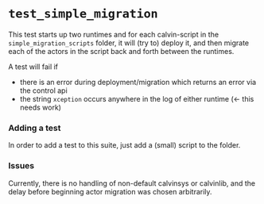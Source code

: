 # `test_simple_migration`

This test starts up two runtimes and for each calvin-script in the `simple_migration_scripts` folder, it will (try to) deploy it, and then migrate each of the actors in the script back and forth between the runtimes.

A test will fail if

 - there is an error during deployment/migration which returns an error via the control api
 - the string `xception` occurs anywhere in the log of either runtime (<- this needs work)
 
### Adding a test

In order to add a test to this suite, just add a (small) script to the folder.

### Issues

Currently, there is no handling of non-default calvinsys or calvinlib, and the delay before beginning actor migration was chosen arbitrarily.